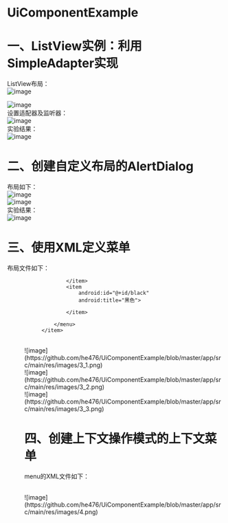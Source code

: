 # UiComponentExample
# 一、ListView实例：利用SimpleAdapter实现
ListView布局：<br>
![image](https://github.com/he476/UiComponentExample/blob/master/app/src/main/res/images/lab3_2.JPG)<br>

![image](https://github.com/he476/UiComponentExample/blob/master/app/src/main/res/images/lab3_3.JPG)<br>
设置适配器及监听器：<br>
![image](https://github.com/he476/UiComponentExample/blob/master/app/src/main/res/images/lab3_1.JPG)<br>
实验结果：<br>
![image](https://github.com/he476/UiComponentExample/blob/master/app/src/main/res/images/1.png)<br>

# 二、创建自定义布局的AlertDialog
布局如下：<br>
![image](https://github.com/he476/UiComponentExample/blob/master/app/src/main/res/images/lab3_2_1.JPG)<br>
![image](https://github.com/he476/UiComponentExample/blob/master/app/src/main/res/images/lab3_2_2.JPG)<br>
实验结果：<br>
![image](https://github.com/he476/UiComponentExample/blob/master/app/src/main/res/images/2.png)<br>

# 三、使用XML定义菜单
布局文件如下：<br>
<?xml version="1.0" encoding="utf-8"?>
<menu xmlns:android="http://schemas.android.com/apk/res/android">
    <item
        android:id="@+id/font_group"
        android:orderInCategory="3"
        android:title="字体大小">        <!--设置子菜单-->
        <menu>
            <item
                android:id="@+id/big_size"
                android:title="大">
            </item>
            <item
                android:id="@+id/mid_size"
                android:title="中">
            </item>
            <item
                android:id="@+id/small_size"
                android:title="小">
            </item>
        </menu>
    </item>
    <item
        android:id="@+id/action_toast"
        android:orderInCategory="2"
        android:title="普通菜单项">
    </item>
    <item
        android:id="@+id/action_color"
        android:orderInCategory="1"
        android:title="字体颜色">
        <menu>
            <item
                android:id="@+id/red"
                android:title="红色">

            </item>
            <item
                android:id="@+id/black"
                android:title="黑色">

            </item>

        </menu>
    </item>
</menu>
<br>
![image](https://github.com/he476/UiComponentExample/blob/master/app/src/main/res/images/3_1.png)<br>
![image](https://github.com/he476/UiComponentExample/blob/master/app/src/main/res/images/3_2.png)<br>
![image](https://github.com/he476/UiComponentExample/blob/master/app/src/main/res/images/3_3.png)<br>

# 四、创建上下文操作模式的上下文菜单
menu的XML文件如下：<br>
<?xml version="1.0" encoding="utf-8"?>
<menu xmlns:android="http://schemas.android.com/apk/res/android">
<item
    android:id="@+id/menu_delete"
    android:title="delete"
    android:icon="@drawable/delete"/>
</menu>
<br>
![image](https://github.com/he476/UiComponentExample/blob/master/app/src/main/res/images/4.png)<br>

